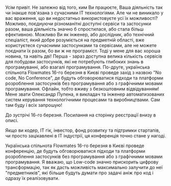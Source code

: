 Усім привіт. Не залежно від того, ким Ви працюєте, Ваша діяльність так чи інакше пов'язана з сучасними IT технологіями. Але чи не виникало у вас враження, що ви недостатньо використовуєте усі їх можливості? Можливо, поєднуючи різноманітні доступні сервіси та застосунки разом, ваша діяльність значно б спростилася, або стала більш ефективною. Можливо Ви як інженер, або дослідник, або технічний спеціаліст, який добре розуміється на предметній області, вже користуєтеся сучасними застосунками та сервісами, але не можете поєднати їх разом, бо ви ж не програміст. Тоді у мене для вас хороша новина, та навіть дві! Перша - зараз доступна велика кількість сервісів для побудови застосунків, які не потребують глибоких знань в програмуванні, або взагалі програмування. По-друге, українська спільнота Flowmates 16-го березня в Києві проведе захід з назвою "No code, No Conference", де будуть обговорюватися підходи та платформи розроблення застосунків без програмування або з графічними мовами програмування. Офлайн, тобто вживу з безкоштовним відвідуванням! Мене звати Олександр Пупена, я викладач та інженер автоматизованих систем керування технологічними процесами та виробництвами. Сам там буду і всіх запрошую! 

До зустрічі 16-го березня. Посилання на сторінку реєстрації внизу в описі.            

Якщо ви кодер, IT гік, інвестор, фонд розвитку та підтримки стартапів, чи  просто зацікавлені в IT індустрії, ця конференція точно стане у нагоді. 



Українська спільнота Flowmates 16-го березня в Києві проведе конференцію, де будуть обговорюватися підходи та платформи розроблення застосунків без програмування або з графічними мовами програмування. Я вважаю, що Low-code значно прискорить цифрову трансформацію, так як дасть можливість максимально залучити до неї "предметників", які більше будуть думати про задачі аніж про код і одразу їх реалізовувати. 